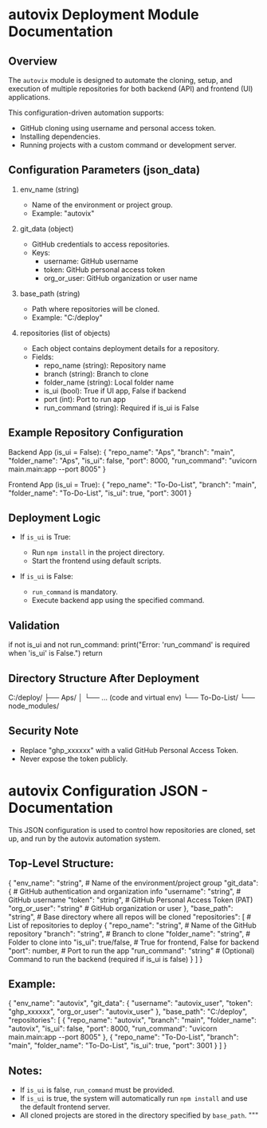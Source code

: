 

autovix Deployment Module Documentation
=======================================

Overview
--------
The `autovix` module is designed to automate the cloning, setup, and execution 
of multiple repositories for both backend (API) and frontend (UI) applications.

This configuration-driven automation supports:
- GitHub cloning using username and personal access token.
- Installing dependencies.
- Running projects with a custom command or development server.

Configuration Parameters (json_data)
------------------------------------

1. env_name (string)
   - Name of the environment or project group.
   - Example: "autovix"

2. git_data (object)
   - GitHub credentials to access repositories.
   - Keys:
     - username: GitHub username
     - token: GitHub personal access token
     - org_or_user: GitHub organization or user name

3. base_path (string)
   - Path where repositories will be cloned.
   - Example: "C:/deploy"

4. repositories (list of objects)
   - Each object contains deployment details for a repository.
   - Fields:
     - repo_name (string): Repository name
     - branch (string): Branch to clone
     - folder_name (string): Local folder name
     - is_ui (bool): True if UI app, False if backend
     - port (int): Port to run app
     - run_command (string): Required if is_ui is False

Example Repository Configuration
--------------------------------

Backend App (is_ui = False):
{
    "repo_name": "Aps",
    "branch": "main",
    "folder_name": "Aps",
    "is_ui": false,
    "port": 8000,
    "run_command": "uvicorn main.main:app --port 8005"
}

Frontend App (is_ui = True):
{
    "repo_name": "To-Do-List",
    "branch": "main",
    "folder_name": "To-Do-List",
    "is_ui": true,
    "port": 3001
}

Deployment Logic
----------------
- If `is_ui` is True:
  - Run `npm install` in the project directory.
  - Start the frontend using default scripts.

- If `is_ui` is False:
  - `run_command` is mandatory.
  - Execute backend app using the specified command.

Validation
----------
if not is_ui and not run_command:
    print("Error: 'run_command' is required when 'is_ui' is False.")
    return

Directory Structure After Deployment
------------------------------------
C:/deploy/
├── Aps/
│   └── ... (code and virtual env)
└── To-Do-List/
    └── node_modules/

Security Note
-------------
- Replace "ghp_xxxxxx" with a valid GitHub Personal Access Token.
- Never expose the token publicly.

autovix Configuration JSON - Documentation
==========================================

This JSON configuration is used to control how repositories are cloned, set up, and run by the autovix automation system.

Top-Level Structure:
--------------------
{
    "env_name": "string",          # Name of the environment/project group
    "git_data": {                  # GitHub authentication and organization info
        "username": "string",     # GitHub username
        "token": "string",        # GitHub Personal Access Token (PAT)
        "org_or_user": "string"   # GitHub organization or user
    },
    "base_path": "string",        # Base directory where all repos will be cloned
    "repositories": [             # List of repositories to deploy
        {
            "repo_name": "string",        # Name of the GitHub repository
            "branch": "string",           # Branch to clone
            "folder_name": "string",      # Folder to clone into
            "is_ui": true/false,          # True for frontend, False for backend
            "port": number,               # Port to run the app
            "run_command": "string"       # (Optional) Command to run the backend (required if is_ui is false)
        }
    ]
}

Example:
--------
{
    "env_name": "autovix",
    "git_data": {
        "username": "autovix_user",
        "token": "ghp_xxxxxx",
        "org_or_user": "autovix_user"
    },
    "base_path": "C:/deploy",
    "repositories": [
        {
            "repo_name": "autovix",
            "branch": "main",
            "folder_name": "autovix",
            "is_ui": false,
            "port": 8000,
            "run_command": "uvicorn main.main:app --port 8005"
        },
        {
            "repo_name": "To-Do-List",
            "branch": "main",
            "folder_name": "To-Do-List",
            "is_ui": true,
            "port": 3001
        }
    ]
}

Notes:
------
- If `is_ui` is false, `run_command` must be provided.
- If `is_ui` is true, the system will automatically run `npm install` and use the default frontend server.
- All cloned projects are stored in the directory specified by `base_path`.
"""

